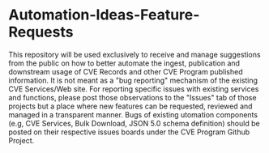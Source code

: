 # Automation-Ideas-Feature-Requests
This repository will be used exclusively to receive and manage suggestions from the public on how to better automate the ingest, publication and downstream 
usage of CVE Records and other CVE Program published information.   It is not meant as a "bug reporting" mechanism of the existing CVE Services/Web site. For reporting specific issues with existing services and functions, please post those observations to the "Issues" tab of those projects but a place where new features can be requested, reviewed and managed in a transparent manner.  Bugs of existing utomation components (e.g, CVE Services, Bulk Download, JSON 5.0 schema definition) should be posted on their respective issues boards under the CVE Program Github Project.  

